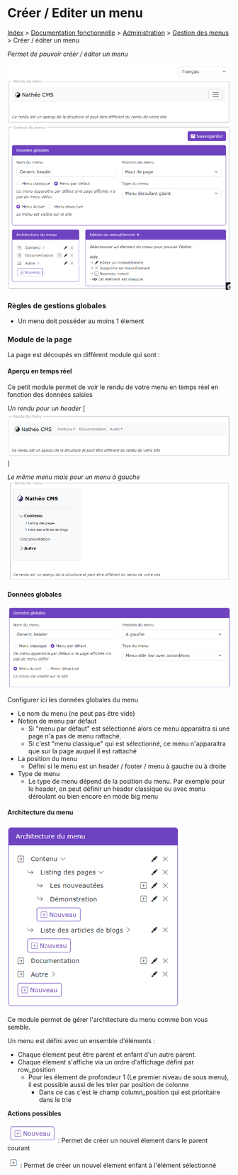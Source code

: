 # Créer / Editer un menu

[Index](../../../../../index.md) > [Documentation fonctionnelle](../../../index.md) > [Administration](../../index.md) > [Gestion des menus](menu.md) > Créer / éditer un menu

*Permet de pouvoir créer / éditer un menu*

![Edition d'un menu](../../files/menu/form_menu.png)

### Règles de gestions globales
* Un menu doit posséder au moins 1 élement


### Module de la page
La page est découpés en différent module qui sont :

#### Aperçu en temps réel
Ce petit module permet de voir le rendu de votre menu en temps réel en fonction des données saisies

*Un rendu pour un header*
[![rendu header](../../files/menu/rendu_header.png)]

*Le même menu mais pour un menu à gauche*
![rendu menu gauche](../../files/menu/rendu_menu_gauche.png)

#### Données globales
![module données globales](../../files/menu/form_module_donnee_globale.png)

Configurer ici les données globales du menu
* Le nom du menu (ne peut pas être vide)
* Notion de menu par défaut
  * Si "menu par défaut" est sélectionné alors ce menu apparaitra si une page n'a pas de menu rattaché.
  * Si c'est "menu classique" qui est sélectionné, ce menu n'apparaitra que sur la page auquel il est rattaché
* La position du menu
  * Défini si le menu est un header / footer / menu à gauche ou à droite
* Type de menu
  * Le type de menu dépend de la position du menu. Par exemple pour le header, on peut définir un header classique ou avec menu déroulant ou bien encore en mode big menu

#### Architecture du menu
![Module architecture](../../files/menu/form_module_architecture.png)

Ce module permet de gérer l'architecture du menu comme bon vous semble.

Un menu est défini avec un ensemble d'éléments :
* Chaque élement peut être parent et enfant d'un autre parent.
* Chaque élement s'affiche via un ordre d'affichage défini par row_position
  * Pour les élement de profondeur 1 (Le premier niveau de sous menu), il est possible aussi de les trier par position de colonne
    * Dans ce cas c'est le champ column_position qui est prioritaire dans le trie

**Actions possibles**

![bouton new](../../files/menu/form_tree_btn_new.png) : Permet de créer un nouvel élement dans le parent courant

![bouton new child](../../files/menu/form_tree_btn_new_child.png) : Permet de créer un nouvel élement enfant à l'élément sélectionné